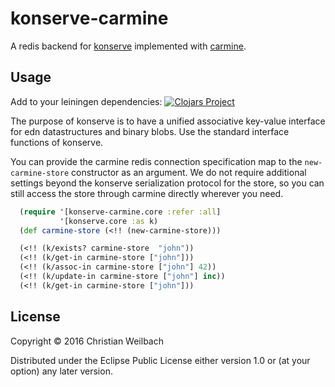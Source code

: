 # konserve-carmine

A redis backend for [konserve](https://github.com/replikativ/konserve) implemented with [carmine](https://github.com/ptaoussanis/carmine). 

## Usage

Add to your leiningen dependencies:
[![Clojars Project](http://clojars.org/io.replikativ/konserve-carmine/latest-version.svg)](http://clojars.org/io.replikativ/konserve-carmine)

The purpose of konserve is to have a unified associative key-value interface for
edn datastructures and binary blobs. Use the standard interface functions of konserve.

You can provide the carmine redis connection specification map to the
`new-carmine-store` constructor as an argument. We do not require additional
settings beyond the konserve serialization protocol for the store, so you can
still access the store through carmine directly wherever you need.

~~~clojure
  (require '[konserve-carmine.core :refer :all]
           '[konserve.core :as k)
  (def carmine-store (<!! (new-carmine-store)))

  (<!! (k/exists? carmine-store  "john"))
  (<!! (k/get-in carmine-store ["john"]))
  (<!! (k/assoc-in carmine-store ["john"] 42))
  (<!! (k/update-in carmine-store ["john"] inc))
  (<!! (k/get-in carmine-store ["john"]))
~~~




## License

Copyright © 2016 Christian Weilbach

Distributed under the Eclipse Public License either version 1.0 or (at
your option) any later version.
